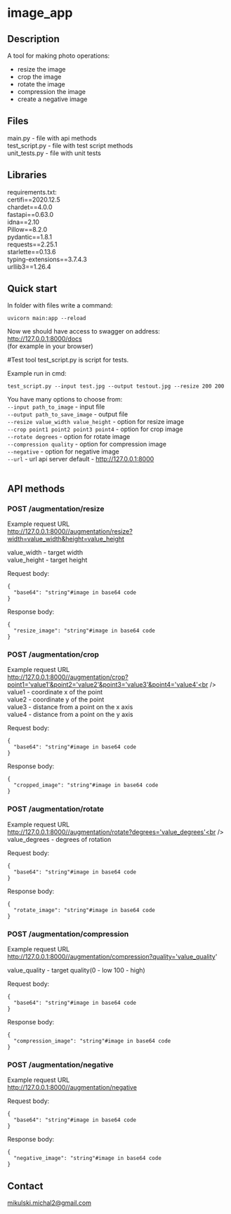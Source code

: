 # image_app
## Description
A tool for making photo operations:
- resize the image
- crop the image
- rotate the image
- compression the image
- create a negative image

## Files

main.py - file with api methods<br />
test_script.py - file with test script methods<br />
unit_tests.py - file with unit tests<br />


## Libraries

requirements.txt:<br />
certifi==2020.12.5<br />
chardet==4.0.0<br />
fastapi==0.63.0<br />
idna==2.10<br />
Pillow==8.2.0<br />
pydantic==1.8.1<br />
requests==2.25.1<br />
starlette==0.13.6<br />
typing-extensions==3.7.4.3<br />
urllib3==1.26.4<br />

## Quick start
In folder with files write a command:
```
uvicorn main:app --reload
```
Now we should have access to swagger on address:<br />
http://127.0.0.1:8000/docs<br />
(for example in your browser)<br />

#Test tool
test_script.py is script for tests.

Example run in cmd:<br />
```
test_script.py --input test.jpg --output testout.jpg --resize 200 200
```

You have many options to choose from:<br />
```--input path_to_image``` - input file<br />
```--output path_to_save_image``` - output file<br />
```--resize value_width value_height``` - option for resize image<br />
```--crop point1 point2 point3 point4``` - option for crop image<br />
```--rotate degrees``` - option for rotate image<br />
```--compression quality``` - option for compression image<br />
```--negative``` - option for negative image<br />
```--url``` - url api server default - http://127.0.0.1:8000<br /><br />

## API methods
### POST /augmentation/resize<br />
Example request URL<br />
http://127.0.0.1:8000//augmentation/resize?width=value_width&height=value_height<br />

value_width - target width<br />
value_height - target height<br />

Request body:<br />
```
{
  "base64": "string"#image in base64 code
}
```
Response body:<br />
```
{
  "resize_image": "string"#image in base64 code
}
```
### POST /augmentation/crop<br />
Example request URL<br />
http://127.0.0.1:8000//augmentation/crop?point1='value1'&point2='value2'&point3='value3'&point4='value4'<br />
value1 - coordinate x of the point<br />
value2 - coordinate y of the point<br />
value3 - distance from a point on the x axis<br />
value4 - distance from a point on the y axis<br />

Request body:<br />
```
{
  "base64": "string"#image in base64 code
}
```
Response body:<br />
```
{
  "cropped_image": "string"#image in base64 code
}
```
### POST /augmentation/rotate<br />
Example request URL<br />
http://127.0.0.1:8000//augmentation/rotate?degrees='value_degrees'<br />
value_degrees - degrees of rotation<br />

Request body:<br />
```
{
  "base64": "string"#image in base64 code
}
```
Response body:<br />
```
{
  "rotate_image": "string"#image in base64 code
}
```
### POST /augmentation/compression<br />
Example request URL<br />
http://127.0.0.1:8000//augmentation/compression?quality='value_quality'

value_quality - target quality(0 - low 100 - high)

Request body:<br />
```
{
  "base64": "string"#image in base64 code
}
```
Response body:<br />
```
{
  "compression_image": "string"#image in base64 code
}
```
### POST /augmentation/negative<br />
Example request URL<br />
http://127.0.0.1:8000//augmentation/negative

Request body:<br />
```
{
  "base64": "string"#image in base64 code
}
```
Response body:<br />
```
{
  "negative_image": "string"#image in base64 code
}
```

## Contact
mikulski.michal2@gmail.com
